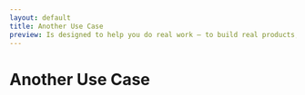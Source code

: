 ```yaml
---
layout: default
title: Another Use Case
preview: Is designed to help you do real work — to build real products, or gather real insights.
---
```

# Another Use Case
